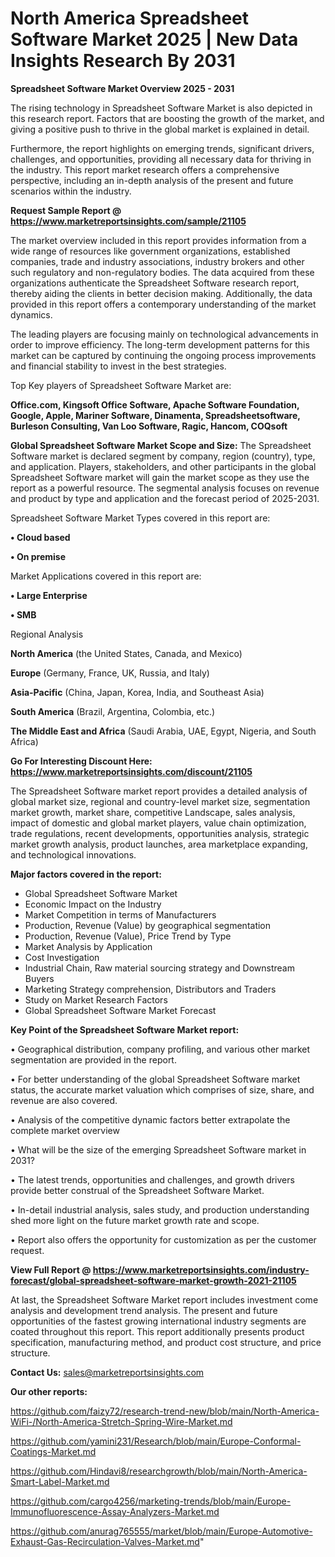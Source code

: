 # North America Spreadsheet Software Market 2025 | New Data Insights Research By 2031

<Strong> Spreadsheet Software Market Overview 2025 - 2031</strong>

The rising technology in Spreadsheet Software Market is also depicted in this research report. Factors that are boosting the growth of the market, and giving a positive push to thrive in the global market is explained in detail.

Furthermore, the report highlights on emerging trends, significant drivers, challenges, and opportunities, providing all necessary data for thriving in the industry. This report market research offers a comprehensive perspective, including an in-depth analysis of the present and future scenarios within the industry.

<strong>Request Sample Report @ <a href=https://www.marketreportsinsights.com/sample/21105>https://www.marketreportsinsights.com/sample/21105</a></strong>

The market overview included in this report provides information from a wide range of resources like government organizations, established companies, trade and industry associations, industry brokers and other such regulatory and non-regulatory bodies. The data acquired from these organizations authenticate the Spreadsheet Software research report, thereby aiding the clients in better decision making. Additionally, the data provided in this report offers a contemporary understanding of the market dynamics.

The leading players are focusing mainly on technological advancements in order to improve efficiency. The long-term development patterns for this market can be captured by continuing the ongoing process improvements and financial stability to invest in the best strategies.

Top Key players of Spreadsheet Software Market are:

<strong>Office.com, Kingsoft Office Software, Apache Software Foundation, Google, Apple, Mariner Software, Dinamenta, Spreadsheetsoftware, Burleson Consulting, Van Loo Software, Ragic, Hancom, COQsoft</strong>

<strong><b>Global Spreadsheet Software Market Scope and Size:</b></strong>
The Spreadsheet Software market is declared segment by company, region (country), type, and application. Players, stakeholders, and other participants in the global Spreadsheet Software market will gain the market scope as they use the report as a powerful resource. The segmental analysis focuses on revenue and product by type and application and the forecast period of 2025-2031.

Spreadsheet Software Market Types covered in this report are:

<strong>• Cloud based

• On premise</strong>

Market Applications covered in this report are:

<strong>• Large Enterprise

• SMB</strong> 

Regional Analysis

<strong>North America</strong> (the United States, Canada, and Mexico)

<strong>Europe</strong> (Germany, France, UK, Russia, and Italy)

<strong>Asia-Pacific</strong> (China, Japan, Korea, India, and Southeast Asia)

<strong>South America</strong> (Brazil, Argentina, Colombia, etc.)

<strong>The Middle East and Africa</strong> (Saudi Arabia, UAE, Egypt, Nigeria, and South Africa)

<strong>Go For Interesting Discount Here: <a href=https://www.marketreportsinsights.com/discount/21105>https://www.marketreportsinsights.com/discount/21105</a></strong>

The Spreadsheet Software market report provides a detailed analysis of global market size, regional and country-level market size, segmentation market growth, market share, competitive Landscape, sales analysis, impact of domestic and global market players, value chain optimization, trade regulations, recent developments, opportunities analysis, strategic market growth analysis, product launches, area marketplace expanding, and technological innovations.

<strong><b>Major factors covered in the report:</b></strong>
<ul>
  <li>Global Spreadsheet Software Market </li>
  <li>Economic Impact on the Industry</li>
  <li>Market Competition in terms of Manufacturers</li>
  <li>Production, Revenue (Value) by geographical segmentation</li>
  <li>Production, Revenue (Value), Price Trend by Type</li>
  <li>Market Analysis by Application</li>
  <li>Cost Investigation</li>
  <li>Industrial Chain, Raw material sourcing strategy and Downstream Buyers</li>
  <li>Marketing Strategy comprehension, Distributors and Traders</li>
  <li>Study on Market Research Factors</li>
  <li>Global Spreadsheet Software Market Forecast</li>
</ul>

<strong><b>Key Point of the Spreadsheet Software Market report:</b></strong>

• Geographical distribution, company profiling, and various other market segmentation are provided in the report.

• For better understanding of the global Spreadsheet Software market status, the accurate market valuation which comprises of size, share, and revenue are also covered.

• Analysis of the competitive dynamic factors better extrapolate the complete market overview

• What will be the size of the emerging Spreadsheet Software market in 2031?

• The latest trends, opportunities and challenges, and growth drivers provide better construal of the Spreadsheet Software Market.

• In-detail industrial analysis, sales study, and production understanding shed more light on the future market growth rate and scope.

• Report also offers the opportunity for customization as per the customer request.

<strong><b>View Full Report @ <a href=https://www.marketreportsinsights.com/industry-forecast/global-spreadsheet-software-market-growth-2021-21105>https://www.marketreportsinsights.com/industry-forecast/global-spreadsheet-software-market-growth-2021-21105</a></b></strong>


At last, the Spreadsheet Software Market report includes investment come analysis and development trend analysis. The present and future opportunities of the fastest growing international industry segments are coated throughout this report. This report additionally presents product specification, manufacturing method, and product cost structure, and price structure.

<strong>Contact Us:</strong>
sales@marketreportsinsights.com

<strong>Our other reports:</strong>

<a href=https://github.com/faizy72/research-trend-new/blob/main/North-America-WiFi-/North-America-Stretch-Spring-Wire-Market.md>https://github.com/faizy72/research-trend-new/blob/main/North-America-WiFi-/North-America-Stretch-Spring-Wire-Market.md</a>

<a href=https://github.com/yamini231/Research/blob/main/Europe-Conformal-Coatings-Market.md>https://github.com/yamini231/Research/blob/main/Europe-Conformal-Coatings-Market.md</a>

<a href=https://github.com/Hindavi8/researchgrowth/blob/main/North-America-Smart-Label-Market.md>https://github.com/Hindavi8/researchgrowth/blob/main/North-America-Smart-Label-Market.md</a>

<a href=https://github.com/cargo4256/marketing-trends/blob/main/Europe-Immunofluorescence-Assay-Analyzers-Market.md>https://github.com/cargo4256/marketing-trends/blob/main/Europe-Immunofluorescence-Assay-Analyzers-Market.md</a>

<a href=https://github.com/anurag765555/market/blob/main/Europe-Automotive-Exhaust-Gas-Recirculation-Valves-Market.md>https://github.com/anurag765555/market/blob/main/Europe-Automotive-Exhaust-Gas-Recirculation-Valves-Market.md</a>"
